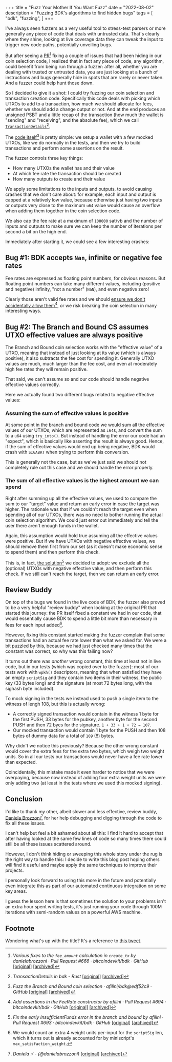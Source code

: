 +++
title = "Fuzz Your Mother If You Want Fuzz"
date = "2022-08-02"
description = "Fuzzing BDK's algorithms to find hidden bugs"
tags = [
    "bdk",
    "fuzzing",
]
+++

I've always seen fuzzers as a very useful tool to stress-test parsers or more generally any piece of code that deals with untrusted data. That's clearly where they shine, looking at live coverage data they can tweak
the input to trigger new code paths, potentially unveiling bugs.

But after seeing a [PR][mdNzzr_link][^mdNzzr] fixing a couple of issues that had been hiding in our coin selection code, I realized that in fact any piece of code, any algorithm, could benefit from being run through a fuzzer: after all,
whether you are dealing with trusted or untrusted data, you are just looking at a bunch of instructions and bugs generally hide in spots that are rarely or never taken. And a fuzzer could help hunt those down.

So I decided to give it a shot: I could try fuzzing our coin selection and transaction creation code. Specifically this code deals with picking which UTXOs to add to a transaction, how much we should allocate for fees,
whether we should add a change output or not. And at the end produces an unsigned PSBT and a little recap of the transaction (how much the wallet is "sending" and "receiving", and the absolute fee), which we call
[`TransactionDetails`][gcWRLS_link][^gcWRLS].

The [code itself][pdrBGa_link][^pdrBGa] is pretty simple: we setup a wallet with a few mocked UTXOs, like we do normally in the tests, and then we try to build transactions and perform some assertions on the result.

The fuzzer controls three key things:
- How many UTXOs the wallet has and their value
- At which fee rate the transaction should be created
- How many outputs to create and their value

We apply some limitations to the inputs and outputs, to avoid causing crashes that we don't care about: for example, each input and output is capped at a relatively low value, because otherwise just having two inputs or outputs
very close to the maximum `u64` value would cause an overflow when adding them together in the coin selection code.

We also cap the fee rate at a maximum of `100000` sat/vb and the number of inputs and outputs to make sure we can keep the number of iterations per second a bit on the high end.

Immediately after starting it, we could see a few interesting crashes:

## Bug #1: BDK accepts `Nan`, infinite or negative fee rates

Fee rates are expressed as floating point numbers, for obvious reasons. But floating point numbers can take many different values, including (positive and negative) infinity, "not a number" (`NaN`), and even
negative zero!

Clearly those aren't valid fee rates and we should [ensure we don't accidentally allow them][sXdxZZ_link][^sXdxZZ], or we risk breaking the coin selection in many interesting ways.

## Bug #2: The Branch and Bound CS assumes UTXO effective values are always positive

The Branch and Bound coin selection works with the "effective value" of a UTXO, meaning that instead of just looking at its value (which is always positive), it also subtracts the fee cost for spending it. Generally
UTXO values are much, much larger than the fee cost, and even at moderately high fee rates they will remain positive.

That said, we can't assume so and our code should handle negative effective values correctly.

Here we actually found two different bugs related to negative effective values:

### Assuming the sum of effective values is positive

At some point in the branch and bound code we would sum all the effective values of our UTXOs, which are represented as `i64`s, and convert the sum to a `u64` using `try_into()`. But instead of handling the error
our code had an "expect", which is basically like asserting the result is always good. Hence, if the sum of effective values would end up being negative, BDK would crash with `SIGABRT` when trying to perform this conversion.

This is generally not the case, but as we've just said we should not completely rule out this case and we should handle the error properly.

### The sum of all effective values is the highest amount we can spend

Right after summing up all the effective values, we used to compare the sum to our "target" value and return an early error in case the target was higher. The rationale was that if we couldn't reach
the target even when spending all of our UTXOs, there was no need to bother running the actual coin selection algorithm. We could just error out immediately and tell the user there aren't enough funds in the wallet.

Again, this assumption would hold true assuming all the effective values were positive. But if we have UTXOs with negative effective values, we should remove them first from our set (as it doesn't make economic sense to
spend them) and then perform this check.

This is, in fact, [the solution][PFUdYc_link][^PFUdYc] we decided to adopt: we exclude all the (optional) UTXOs with negative effective value, and then perform this check. If we still can't reach the target, then we can return an early error.

## Review Buddy

On top of the bugs we found in the live code of BDK, the fuzzer also proved to be a very helpful "review buddy" when looking at the original PR that started this journey: the PR itself fixed a constant we had in our code, that would essentially
cause BDK to spend a little bit more than necessary in fees for each input added[^1].

However, fixing this constant started making the fuzzer complain that some transactions had an actual fee rate lower than what we asked for. We were a bit puzzled by this, because we had just checked many times that the constant
was correct, so why was this failing now?

It turns out there was *another* wrong constant, this time at least not in live code, but in our tests (which was copied over to the fuzzer): most of our tests work with `wpkh()` descriptors, meaning that when satisfied
they have an empty `scriptSig` and they contain two items in their witness, the public key (33 bytes long) and the signature (at most 72 bytes long, with the sighash byte included).

To mock signing in the tests we instead used to push a single item to the witness of lengh 108, but this is actually wrong:

- A correctly signed transaction would contain in the witness 1 byte for the first PUSH, 33 bytes for the pubkey, another byte for the second PUSH and then 72 byes for the signature. `1 + 33 + 1 + 72 = 107`.
- Our mocked transaction would contain 1 byte for the PUSH and then 108 bytes of dummy data for a total of `109` (!!) bytes.

Why didn't we notice this previously? Because the other wrong constant would cover the extra fees for the extra two bytes, which weigh two weight units. So in all our tests our transactions would never have a fee
rate lower than expected.

Coincidentally, this mistake made it even harder to notice that we were overpaying, because now instead of adding four extra weight units we were only adding two (at least in the tests where we used this mocked signing).

## Conclusion

I'd like to thank my other, albeit slower and less effective, review buddy, [Daniela Brozzoni][kPsTuR_link][^kPsTuR] for her help debugging and digging through the code to fix all these issues.

I can't help but feel a bit ashamed about all this: I find it hard to accept that after having looked at the same few lines of code so many times there could still be all these issues scattered around.

However, I don't think hiding or sweeping this whole story under the rug is the right way to handle this: I decide to write this blog post hoping others will find it useful and maybe apply the same techniques to
improve their projects.

I personally look forward to using this more in the future and potentially even integrate this as part of our automated continuous integration on some key areas.

I guess the lesson here is that sometimes the solution to your problems isn't an extra hour spent writing tests, it's just running your code through 100M iterations with semi-random values on a powerful AWS machine.

## Footnote

Wondering what's up with the title? It's a reference to [this tweet](https://archive.ph/jOKIP).

[^1]: We would count an extra 4 weight units per-input for the `scriptSig` len, which it turns out is already accounted for by miniscript's `max_satisfaction_weight`.

[gcWRLS_link]: https://docs.rs/bdk/0.20.0/bdk/struct.TransactionDetails.html
[mdNzzr_link]: https://github.com/bitcoindevkit/bdk/pull/666
[pdrBGa_link]: https://github.com/afilini/bdk/commit/edf52c97b664b6ad81e934f865c151bb9119a886#diff-7752c03aaebb94d64d83a051350a05c0c733e3c3833f18a2f9b953b7f8619a39
[sXdxZZ_link]: https://github.com/bitcoindevkit/bdk/pull/694
[PFUdYc_link]: https://github.com/bitcoindevkit/bdk/pull/693
[kPsTuR_link]: https://twitter.com/danielabrozzoni

[^gcWRLS]: *TransactionDetails in bdk - Rust* [[original]](https://docs.rs/bdk/0.20.0/bdk/struct.TransactionDetails.html) [[archived]](https://archive.ph/pgHqg)
[^mdNzzr]: *Various fixes to the `fee_amount` calculation in `create_tx` by danielabrozzoni · Pull Request #666 · bitcoindevkit/bdk · GitHub* [[original]](https://github.com/bitcoindevkit/bdk/pull/666) [[archived]](https://archive.ph/VitHp)
[^pdrBGa]: *Fuzz the Branch and Bound coin selection · afilini/bdk@edf52c9 · GitHub* [[original]](https://github.com/afilini/bdk/commit/edf52c97b664b6ad81e934f865c151bb9119a886#diff-7752c03aaebb94d64d83a051350a05c0c733e3c3833f18a2f9b953b7f8619a39) [[archived]](https://archive.ph/wQh6n)
[^sXdxZZ]: *Add assertions in the FeeRate constructor by afilini · Pull Request #694 · bitcoindevkit/bdk · GitHub* [[original]](https://github.com/bitcoindevkit/bdk/pull/694) [[archived]](https://archive.ph/nh5Jp)
[^PFUdYc]: *Fix the early InsufficientFunds error in the branch and bound by afilini · Pull Request #693 · bitcoindevkit/bdk · GitHub* [[original]](https://github.com/bitcoindevkit/bdk/pull/693) [[archived]](https://archive.ph/fGJAc)
[^kPsTuR]: *Daniela ⚡ - (@danielabrozzoni)* [[original]](https://twitter.com/danielabrozzoni) [[archived]](https://archive.ph/AM9We)

